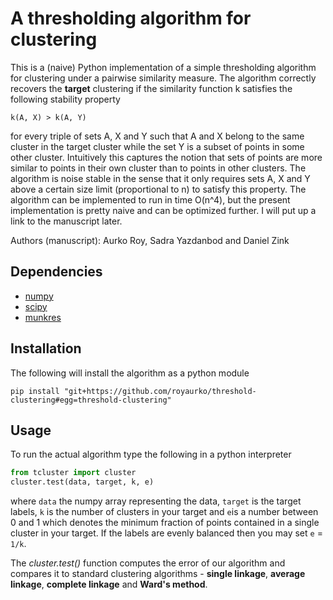 # A thresholding algorithm for clustering

This is a (naive) Python implementation of a simple thresholding algorithm for clustering under a pairwise
 similarity measure. The algorithm correctly recovers the **target** clustering if the similarity
 function k satisfies the following stability property

```
k(A, X) > k(A, Y) 
```

for every triple of sets A, X and Y such that A and X belong to the same cluster in the target cluster
while the set Y is a subset of points in some other cluster. Intuitively this captures the notion that sets of points
 are more similar to points in their own cluster than to points in other clusters. The algorithm is noise 
stable in the sense that it only requires sets A, X and Y above a certain size limit (proportional to n) to
 satisfy this property. The algorithm can be implemented to run in time O(n^4), but the present implementation
 is pretty naive and can be optimized further. I will put up a link to the manuscript later.

Authors (manuscript): Aurko Roy, Sadra Yazdanbod and Daniel Zink

## Dependencies
 - [numpy](http://www.numpy.org/)
 - [scipy](http://www.scipy.org/)
 - [munkres](https://pypi.python.org/pypi/munkres/)

## Installation
The following will install the algorithm as a python module

```shell
pip install "git+https://github.com/royaurko/threshold-clustering#egg=threshold-clustering"
```

## Usage
To run the actual algorithm type the following in a python interpreter

```python
from tcluster import cluster
cluster.test(data, target, k, e)
```
where `data` the numpy array representing the data, `target` is the target labels, `k` is the number of clusters in your target
and `e`is a number between 0 and 1 which denotes the minimum fraction of points contained in a single cluster in your target. If
the labels are evenly balanced then you may set `e` = `1/k`.

The *cluster.test()* function computes the error of our algorithm and compares it to standard clustering algorithms -
**single linkage**, **average linkage**, **complete linkage** and **Ward's method**.

